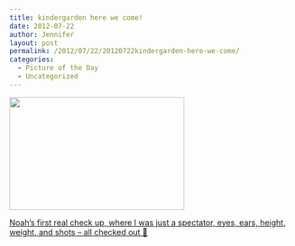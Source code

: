```yaml
---
title: kindergarden here we come!
date: 2012-07-22
author: Jennifer
layout: post
permalink: /2012/07/22/20120722kindergarden-here-we-come/
categories:
  - Picture of the Day
  - Uncategorized
---
```

[<img title="IMG_1854" height="200" alt="" width="310" class="alignnone size-thumbnail wp-image-1652" src="http://static.squarespace.com/static/50db6bb3e4b015296cd43789/50dfa5b1e4b0dc6320e0b5ea/50dfa5b3e4b0dc6320e0b915/1342999387000/?format=original" />](http://www.flickr.com/photos/jenniferandJennifers_photos/sets/72157630705576512/)

[Noah&#8217;s first real check up, where I was just a spectator, eyes, ears, height, weight, and shots &#8211; all checked out 🙂](http://www.flickr.com/photos/jenniferandJennifers_photos/sets/72157630705576512/)
